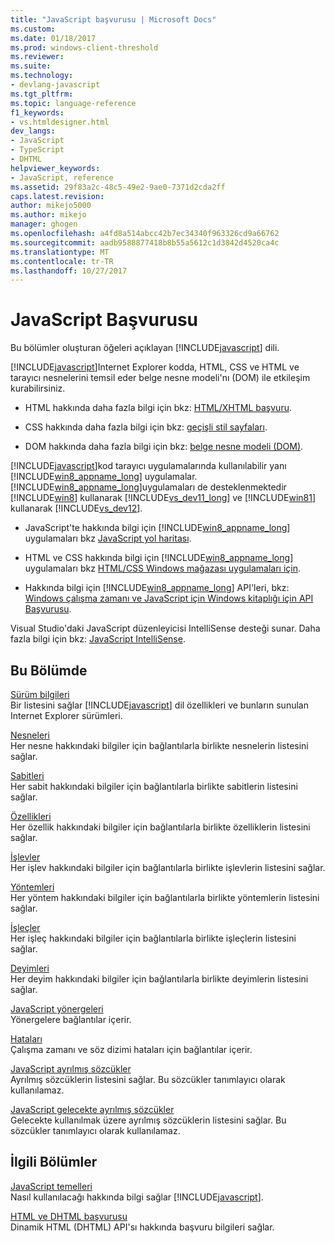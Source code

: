 ```yaml
---
title: "JavaScript başvurusu | Microsoft Docs"
ms.custom: 
ms.date: 01/18/2017
ms.prod: windows-client-threshold
ms.reviewer: 
ms.suite: 
ms.technology:
- devlang-javascript
ms.tgt_pltfrm: 
ms.topic: language-reference
f1_keywords:
- vs.htmldesigner.html
dev_langs:
- JavaScript
- TypeScript
- DHTML
helpviewer_keywords:
- JavaScript, reference
ms.assetid: 29f83a2c-48c5-49e2-9ae0-7371d2cda2ff
caps.latest.revision: 
author: mikejo5000
ms.author: mikejo
manager: ghogen
ms.openlocfilehash: a4fd8a514abcc42b7ec34340f963326cd9a66762
ms.sourcegitcommit: aadb9588877418b8b55a5612c1d3842d4520ca4c
ms.translationtype: MT
ms.contentlocale: tr-TR
ms.lasthandoff: 10/27/2017
---
```

# <a name="javascript-reference"></a>JavaScript Başvurusu
Bu bölümler oluşturan öğeleri açıklayan [!INCLUDE[javascript](../../javascript/includes/javascript-md.md)] dili.  
  
 [!INCLUDE[javascript](../../javascript/includes/javascript-md.md)]Internet Explorer kodda, HTML, CSS ve HTML ve tarayıcı nesnelerini temsil eder belge nesne modeli'nı (DOM) ile etkileşim kurabilirsiniz.  
  
-   HTML hakkında daha fazla bilgi için bkz: [HTML/XHTML başvuru](http://go.microsoft.com/fwlink/p/?LinkId=251007).  
  
-   CSS hakkında daha fazla bilgi için bkz: [geçişli stil sayfaları](http://go.microsoft.com/fwlink/p/?LinkId=251008).  
  
-   DOM hakkında daha fazla bilgi için bkz: [belge nesne modeli (DOM)](http://go.microsoft.com/fwlink/p/?LinkId=251009).  
  
 [!INCLUDE[javascript](../../javascript/includes/javascript-md.md)]kod tarayıcı uygulamalarında kullanılabilir yanı [!INCLUDE[win8_appname_long](../../javascript/includes/win8-appname-long-md.md)] uygulamalar. [!INCLUDE[win8_appname_long](../../javascript/includes/win8-appname-long-md.md)]uygulamaları de desteklenmektedir [!INCLUDE[win8](../../javascript/includes/win8-md.md)] kullanarak [!INCLUDE[vs_dev11_long](../../javascript/includes/vs-dev11-long-md.md)] ve [!INCLUDE[win81](../../javascript/includes/win81-md.md)] kullanarak [!INCLUDE[vs_dev12](../../javascript/includes/vs-dev12-md.md)].  
  
-   JavaScript'te hakkında bilgi için [!INCLUDE[win8_appname_long](../../javascript/includes/win8-appname-long-md.md)] uygulamaları bkz [JavaScript yol haritası](http://msdn.microsoft.com/en-us/4f28182b-1e4b-4bbd-8ae9-dcc504de4341).  
  
-   HTML ve CSS hakkında bilgi için [!INCLUDE[win8_appname_long](../../javascript/includes/win8-appname-long-md.md)] uygulamaları bkz [HTML/CSS Windows mağazası uygulamaları için](http://go.microsoft.com/fwlink/p/?LinkId=250939).  
  
-   Hakkında bilgi için [!INCLUDE[win8_appname_long](../../javascript/includes/win8-appname-long-md.md)] API'leri, bkz: [Windows çalışma zamanı ve JavaScript için Windows kitaplığı için API Başvurusu](http://go.microsoft.com/fwlink/p/?LinkID=250938).  
  
 Visual Studio'daki JavaScript düzenleyicisi IntelliSense desteği sunar. Daha fazla bilgi için bkz: [JavaScript IntelliSense](/visualstudio/ide/javascript-intellisense.md).  
  
## <a name="in-this-section"></a>Bu Bölümde  
 [Sürüm bilgileri](../../javascript/reference/javascript-version-information.md)  
 Bir listesini sağlar [!INCLUDE[javascript](../../javascript/includes/javascript-md.md)] dil özellikleri ve bunların sunulan Internet Explorer sürümleri.  
  
 [Nesneleri](../../javascript/reference/javascript-objects.md)  
 Her nesne hakkındaki bilgiler için bağlantılarla birlikte nesnelerin listesini sağlar.  
  
 [Sabitleri](../../javascript/reference/javascript-constants.md)  
 Her sabit hakkındaki bilgiler için bağlantılarla birlikte sabitlerin listesini sağlar.  
  
 [Özellikleri](../../javascript/reference/javascript-properties.md)  
 Her özellik hakkındaki bilgiler için bağlantılarla birlikte özelliklerin listesini sağlar.  
  
 [İşlevler](../../javascript/reference/javascript-functions.md)  
 Her işlev hakkındaki bilgiler için bağlantılarla birlikte işlevlerin listesini sağlar.  
  
 [Yöntemleri](../../javascript/reference/javascript-methods.md)  
 Her yöntem hakkındaki bilgiler için bağlantılarla birlikte yöntemlerin listesini sağlar.  
  
 [İşleçler](../../javascript/reference/javascript-operators.md)  
 Her işleç hakkındaki bilgiler için bağlantılarla birlikte işleçlerin listesini sağlar.  
  
 [Deyimleri](../../javascript/reference/javascript-statements.md)  
 Her deyim hakkındaki bilgiler için bağlantılarla birlikte deyimlerin listesini sağlar.  
  
 [JavaScript yönergeleri](../../javascript/reference/javascript-directives.md)  
 Yönergelere bağlantılar içerir.  
  
 [Hataları](../../javascript/reference/javascript-errors.md)  
 Çalışma zamanı ve söz dizimi hataları için bağlantılar içerir.  
  
 [JavaScript ayrılmış sözcükler](../../javascript/reference/javascript-reserved-words.md)  
 Ayrılmış sözcüklerin listesini sağlar. Bu sözcükler tanımlayıcı olarak kullanılamaz.  
  
 [JavaScript gelecekte ayrılmış sözcükler](../../javascript/reference/javascript-future-reserved-words.md)  
 Gelecekte kullanılmak üzere ayrılmış sözcüklerin listesini sağlar. Bu sözcükler tanımlayıcı olarak kullanılamaz.  
  
## <a name="related-sections"></a>İlgili Bölümler  
 [JavaScript temelleri](../../javascript/javascript-fundamentals.md)  
 Nasıl kullanılacağı hakkında bilgi sağlar [!INCLUDE[javascript](../../javascript/includes/javascript-md.md)].  
  
 [HTML ve DHTML başvurusu](http://go.microsoft.com/fwlink/?LinkId=148095)  
 Dinamik HTML (DHTML) API'sı hakkında başvuru bilgileri sağlar.